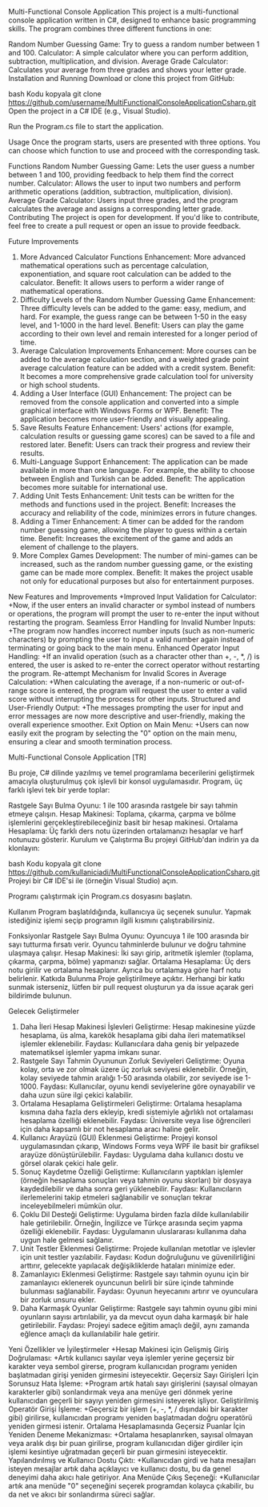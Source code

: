 Multi-Functional Console Application
This project is a multi-functional console application written in C#, designed to enhance basic programming skills. The program combines three different functions in one:

Random Number Guessing Game: Try to guess a random number between 1 and 100.
Calculator: A simple calculator where you can perform addition, subtraction, multiplication, and division.
Average Grade Calculator: Calculates your average from three grades and shows your letter grade.
Installation and Running
Download or clone this project from GitHub:

bash
Kodu kopyala
git clone https://github.com/username/MultiFunctionalConsoleApplicationCsharp.git
Open the project in a C# IDE (e.g., Visual Studio).

Run the Program.cs file to start the application.

Usage
Once the program starts, users are presented with three options. You can choose which function to use and proceed with the corresponding task.

Functions
Random Number Guessing Game: Lets the user guess a number between 1 and 100, providing feedback to help them find the correct number.
Calculator: Allows the user to input two numbers and perform arithmetic operations (addition, subtraction, multiplication, division).
Average Grade Calculator: Users input three grades, and the program calculates the average and assigns a corresponding letter grade.
Contributing
The project is open for development. If you'd like to contribute, feel free to create a pull request or open an issue to provide feedback.

Future Improvements
1. More Advanced Calculator Functions
Enhancement: More advanced mathematical operations such as percentage calculation, exponentiation, and square root calculation can be added to the calculator.
Benefit: It allows users to perform a wider range of mathematical operations.
2. Difficulty Levels of the Random Number Guessing Game
Enhancement: Three difficulty levels can be added to the game: easy, medium, and hard. For example, the guess range can be between 1-50 in the easy level, and 1-1000 in the hard level.
Benefit: Users can play the game according to their own level and remain interested for a longer period of time.
3. Average Calculation Improvements
Enhancement: More courses can be added to the average calculation section, and a weighted grade point average calculation feature can be added with a credit system.
Benefit: It becomes a more comprehensive grade calculation tool for university or high school students.
4. Adding a User Interface (GUI)
Enhancement: The project can be removed from the console application and converted into a simple graphical interface with Windows Forms or WPF.
Benefit: The application becomes more user-friendly and visually appealing.
5. Save Results Feature
Enhancement: Users' actions (for example, calculation results or guessing game scores) can be saved to a file and restored later.
Benefit: Users can track their progress and review their results.
6. Multi-Language Support
Enhancement: The application can be made available in more than one language. For example, the ability to choose between English and Turkish can be added.
Benefit: The application becomes more suitable for international use.
7. Adding Unit Tests
Enhancement: Unit tests can be written for the methods and functions used in the project.
Benefit: Increases the accuracy and reliability of the code, minimizes errors in future changes.
8. Adding a Timer
Enhancement: A timer can be added for the random number guessing game, allowing the player to guess within a certain time.
Benefit: Increases the excitement of the game and adds an element of challenge to the players.
9. More Complex Games
Development: The number of mini-games can be increased, such as the random number guessing game, or the existing game can be made more complex.
Benefit: It makes the project usable not only for educational purposes but also for entertainment purposes.

New Features and Improvements
+Improved Input Validation for Calculator:
+Now, if the user enters an invalid character or symbol instead of numbers or operations, the program will prompt the user to re-enter the input without restarting the program.
Seamless Error Handling for Invalid Number Inputs:
+The program now handles incorrect number inputs (such as non-numeric characters) by prompting the user to input a valid number again instead of terminating or going back to the main menu.
Enhanced Operator Input Handling:
+If an invalid operation (such as a character other than +, -, *, /) is entered, the user is asked to re-enter the correct operator without restarting the program.
Re-attempt Mechanism for Invalid Scores in Average Calculation:
+When calculating the average, if a non-numeric or out-of-range score is entered, the program will request the user to enter a valid score without interrupting the process for other inputs.
Structured and User-Friendly Output:
+The messages prompting the user for input and error messages are now more descriptive and user-friendly, making the overall experience smoother.
Exit Option on Main Menu:
+Users can now easily exit the program by selecting the "0" option on the main menu, ensuring a clear and smooth termination process.


Multi-Functional Console Application [TR]

Bu proje, C# dilinde yazılmış ve temel programlama becerilerini geliştirmek amacıyla oluşturulmuş çok işlevli bir konsol uygulamasıdır. Program, üç farklı işlevi tek bir yerde toplar:

Rastgele Sayı Bulma Oyunu: 1 ile 100 arasında rastgele bir sayı tahmin etmeye çalışın.
Hesap Makinesi: Toplama, çıkarma, çarpma ve bölme işlemlerini gerçekleştirebileceğiniz basit bir hesap makinesi.
Ortalama Hesaplama: Üç farklı ders notu üzerinden ortalamanızı hesaplar ve harf notunuzu gösterir.
Kurulum ve Çalıştırma
Bu projeyi GitHub'dan indirin ya da klonlayın:

bash
Kodu kopyala
git clone https://github.com/kullaniciadi/MultiFunctionalConsoleApplicationCsharp.git
Projeyi bir C# IDE'si ile (örneğin Visual Studio) açın.

Programı çalıştırmak için Program.cs dosyasını başlatın.

Kullanım
Program başlatıldığında, kullanıcıya üç seçenek sunulur. Yapmak istediğiniz işlemi seçip programın ilgili kısmını çalıştırabilirsiniz.

Fonksiyonlar
Rastgele Sayı Bulma Oyunu: Oyuncuya 1 ile 100 arasında bir sayı tutturma fırsatı verir. Oyuncu tahminlerde bulunur ve doğru tahmine ulaşmaya çalışır.
Hesap Makinesi: İki sayı girip, aritmetik işlemler (toplama, çıkarma, çarpma, bölme) yapmanızı sağlar.
Ortalama Hesaplama: Üç ders notu girilir ve ortalama hesaplanır. Ayrıca bu ortalamaya göre harf notu belirlenir.
Katkıda Bulunma
Proje geliştirilmeye açıktır. Herhangi bir katkı sunmak isterseniz, lütfen bir pull request oluşturun ya da issue açarak geri bildirimde bulunun.

Gelecek Geliştirmeler
1. Daha İleri Hesap Makinesi İşlevleri
Geliştirme: Hesap makinesine yüzde hesaplama, üs alma, karekök hesaplama gibi daha ileri matematiksel işlemler eklenebilir.
Faydası: Kullanıcılara daha geniş bir yelpazede matematiksel işlemler yapma imkanı sunar.
2. Rastgele Sayı Tahmin Oyununun Zorluk Seviyeleri
Geliştirme: Oyuna kolay, orta ve zor olmak üzere üç zorluk seviyesi eklenebilir. Örneğin, kolay seviyede tahmin aralığı 1-50 arasında olabilir, zor seviyede ise 1-1000.
Faydası: Kullanıcılar, oyunu kendi seviyelerine göre oynayabilir ve daha uzun süre ilgi çekici kalabilir.
3. Ortalama Hesaplama Geliştirmeleri
Geliştirme: Ortalama hesaplama kısmına daha fazla ders ekleyip, kredi sistemiyle ağırlıklı not ortalaması hesaplama özelliği eklenebilir.
Faydası: Üniversite veya lise öğrencileri için daha kapsamlı bir not hesaplama aracı haline gelir.
4. Kullanıcı Arayüzü (GUI) Eklenmesi
Geliştirme: Projeyi konsol uygulamasından çıkarıp, Windows Forms veya WPF ile basit bir grafiksel arayüze dönüştürülebilir.
Faydası: Uygulama daha kullanıcı dostu ve görsel olarak çekici hale gelir.
5. Sonuç Kaydetme Özelliği
Geliştirme: Kullanıcıların yaptıkları işlemler (örneğin hesaplama sonuçları veya tahmin oyunu skorları) bir dosyaya kaydedilebilir ve daha sonra geri yüklenebilir.
Faydası: Kullanıcıların ilerlemelerini takip etmeleri sağlanabilir ve sonuçları tekrar inceleyebilmeleri mümkün olur.
6. Çoklu Dil Desteği
Geliştirme: Uygulama birden fazla dilde kullanılabilir hale getirilebilir. Örneğin, İngilizce ve Türkçe arasında seçim yapma özelliği eklenebilir.
Faydası: Uygulamanın uluslararası kullanıma daha uygun hale gelmesi sağlanır.
7. Unit Testler Eklenmesi
Geliştirme: Projede kullanılan metotlar ve işlevler için unit testler yazılabilir.
Faydası: Kodun doğruluğunu ve güvenilirliğini arttırır, gelecekte yapılacak değişikliklerde hataları minimize eder.
8. Zamanlayıcı Eklenmesi
Geliştirme: Rastgele sayı tahmin oyunu için bir zamanlayıcı eklenerek oyuncunun belirli bir süre içinde tahminde bulunması sağlanabilir.
Faydası: Oyunun heyecanını artırır ve oyunculara bir zorluk unsuru ekler.
9. Daha Karmaşık Oyunlar
Geliştirme: Rastgele sayı tahmin oyunu gibi mini oyunların sayısı artırılabilir, ya da mevcut oyun daha karmaşık bir hale getirilebilir.
Faydası: Projeyi sadece eğitim amaçlı değil, aynı zamanda eğlence amaçlı da kullanılabilir hale getirir.

Yeni Özellikler ve İyileştirmeler
+Hesap Makinesi için Gelişmiş Giriş Doğrulaması:
+Artık kullanıcı sayılar veya işlemler yerine geçersiz bir karakter veya sembol girerse, program kullanıcıdan programı yeniden başlatmadan girişi yeniden girmesini isteyecektir.
Geçersiz Sayı Girişleri İçin Sorunsuz Hata İşleme:
+Program artık hatalı sayı girişlerini (sayısal olmayan karakterler gibi) sonlandırmak veya ana menüye geri dönmek yerine kullanıcıdan geçerli bir sayıyı yeniden girmesini isteyerek işliyor.
Geliştirilmiş Operatör Girişi İşleme:
+Geçersiz bir işlem (+, -, *, / dışındaki bir karakter gibi) girilirse, kullanıcıdan programı yeniden başlatmadan doğru operatörü yeniden girmesi istenir.
Ortalama Hesaplamasında Geçersiz Puanlar İçin Yeniden Deneme Mekanizması:
+Ortalama hesaplanırken, sayısal olmayan veya aralık dışı bir puan girilirse, program kullanıcıdan diğer girdiler için işlemi kesintiye uğratmadan geçerli bir puan girmesini isteyecektir. Yapılandırılmış ve Kullanıcı Dostu Çıktı:
+Kullanıcıdan girdi ve hata mesajları isteyen mesajlar artık daha açıklayıcı ve kullanıcı dostu, bu da genel deneyimi daha akıcı hale getiriyor.
Ana Menüde Çıkış Seçeneği:
+Kullanıcılar artık ana menüde "0" seçeneğini seçerek programdan kolayca çıkabilir, bu da net ve akıcı bir sonlandırma süreci sağlar.
